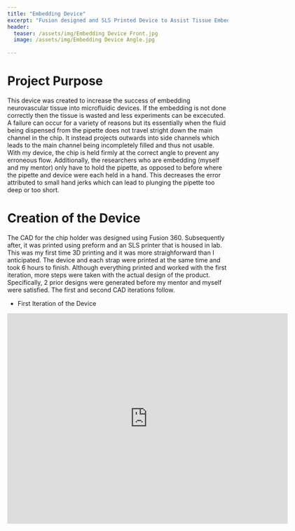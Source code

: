 ```yaml
---
title: "Embedding Device"
excerpt: "Fusion designed and SLS Printed Device to Assist Tissue Embedding"
header:
  teaser: /assets/img/Embedding Device Front.jpg
  image: /assets/img/Embedding Device Angle.jpg
   
---
```


# Project Purpose
This device was created to increase the success of embedding neurovascular tissue into microfluidic devices. If the embedding is not done correctly then the tissue is wasted and less experiments can be excecuted. A failure can occur for a variety of reasons but its essentially when the fluid being dispensed from the pipette does not travel stright down the main channel in the chip. It instead projects outwards into side channels which leads to the main channel being incompletely filled and thus not usable. With my device, the chip is held firmly at the correct angle to prevent any erroneous flow. Additionally, the researchers who are embedding (myself and my mentor) only have to hold the pipette, as opposed to before where the pipette and device were each held in a hand. This decreases the error attributed to small hand jerks which can lead to plunging the pipette too deep or too short. 

# Creation of the Device
The CAD for the chip holder was designed using Fusion 360. Subsequently after, it was printed using preform and an SLS printer that is housed in lab. This was my first time 3D printing and it was more straighforward than I anticipated. The device and each strap were printed at the same time and took 6 hours to finish. 
Although everything printed and worked with the first iteration, more steps were taken with the actual design of the product. Specifically, 2 prior designs were generated before my mentor and myself were satisfied. The first and second CAD iterations follow. 
* First Iteration of the Device

<iframe src="https://vanderbilt1024.autodesk360.com/shares/public/SH512d4QTec90decfa6eb1bf92de33c71c90?mode=embed" width="640" height="480" allowfullscreen="true" webkitallowfullscreen="true" mozallowfullscreen="true"  frameborder="0"></iframe>

